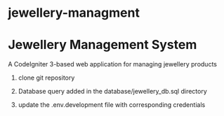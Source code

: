 # jewellery-managment
# Jewellery Management System

A CodeIgniter 3-based web application for managing jewellery products 

1) clone git repository


2) Database query added in the database/jewellery_db.sql directory

3) update the .env.development file with corresponding credentials